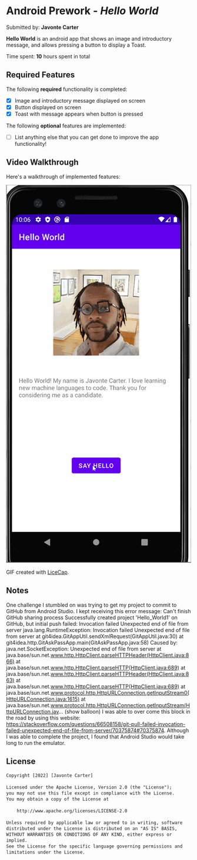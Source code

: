 # Android Prework - *Hello World*

Submitted by: **Javonte Carter**

**Hello World** is an android app that shows an image and introductory message, and allows pressing a button to display a Toast. 

Time spent: **10** hours spent in total

## Required Features

The following **required** functionality is completed:

* [x] Image and introductory message displayed on screen
* [x] Button displayed on screen
* [x] Toast with message appears when button is pressed 

The following **optional** features are implemented:

* [ ] List anything else that you can get done to improve the app functionality!

## Video Walkthrough

Here's a walkthrough of implemented features:

<img src='walkthrough.gif' title='Video Walkthrough' width='' alt='Video Walkthrough' />

<!-- Replace this with whatever GIF tool you used! -->
GIF created with [LiceCap](http://www.cockos.com/licecap/).  
<!-- Other options include:
[Kap](https://getkap.co/) for macOS
[ScreenToGif](https://www.screentogif.com/) for Windows
[peek](https://github.com/phw/peek) for Linux. -->

## Notes

One challenge I stumbled on was trying to get my project to commit to GitHub from Android Studio. I kept receiving this error message:
Can't finish GitHub sharing process
				Successfully created project 'Hello_World1' on GitHub, but initial push failed:
				Invocation failed Unexpected end of file from server
				java.lang.RuntimeException: Invocation failed Unexpected end of file from server
				at git4idea.GitAppUtil.sendXmlRequest(GitAppUtil.java:30)
				at git4idea.http.GitAskPassApp.main(GitAskPassApp.java:58)
				Caused by: java.net.SocketException: Unexpected end of file from server
				at java.base/sun.net.www.http.HttpClient.parseHTTPHeader(HttpClient.java:866)
				at java.base/sun.net.www.http.HttpClient.parseHTTP(HttpClient.java:689)
				at java.base/sun.net.www.http.HttpClient.parseHTTPHeader(HttpClient.java:863)
				at java.base/sun.net.www.http.HttpClient.parseHTTP(HttpClient.java:689)
				at java.base/sun.net.www.protocol.http.HttpURLConnection.getInputStream0(HttpURLConnection.java:1615)
				at java.base/sun.net.www.protocol.http.HttpURLConnection.getInputStream(HttpURLConnection.jav... (show balloon)
I was able to over come this block in the road by using this website: https://stackoverflow.com/questions/66508158/git-pull-failed-invocation-failed-unexpected-end-of-file-from-server/70375874#70375874.
Although I was able to complete the project, I found that Android Studio would take long to run the emulator.

## License

    Copyright [2022] [Javonte Carter]

    Licensed under the Apache License, Version 2.0 (the "License");
    you may not use this file except in compliance with the License.
    You may obtain a copy of the License at

        http://www.apache.org/licenses/LICENSE-2.0

    Unless required by applicable law or agreed to in writing, software
    distributed under the License is distributed on an "AS IS" BASIS,
    WITHOUT WARRANTIES OR CONDITIONS OF ANY KIND, either express or implied.
    See the License for the specific language governing permissions and
    limitations under the License.
